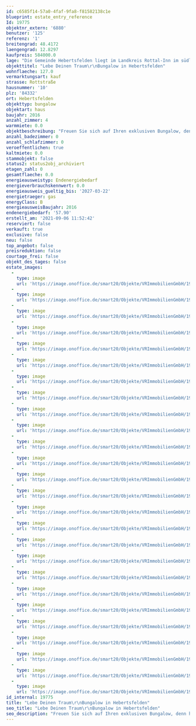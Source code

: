 ```yaml
---
id: c6585f14-57a0-4faf-9fa8-f81582138c1e
blueprint: estate_entry_reference
Id: 19775
objektnr_extern: '6880'
benutzer: '125'
referenz: '1'
breitengrad: 48.4172
laengengrad: 12.8297
kaufpreis: 584000.0
lage: "Die Gemeinde Hebertsfelden liegt im Landkreis Rottal-Inn im südlichen Niederbayern am Oberlauf der Rott zwischen den Städten Eggenfelden und Pfarrkirchen. \r\n\r\nMit seinen aktuell ca. 3.820 Einwohnern hat sich der Ort zu einer sehr begehrten Wohngemeinde entwickelt, da die zentrale Lage mit Nähe zum bayerischen Chemiedreieck im Süden und dem Bäderdreieck im Osten sehr attraktiv ist.\r\n\r\nKindergärten und Kinderkrippe als auch eine Grund- und Mittelschule sind vor Ort. Weiterführende Schulen sind in den nächstgelegenen Städten vorhanden.\r\nEs gibt einen Dorfladen, der eine Vielfalt an alltäglichen und besonderen Produkten anzubieten hat. Weitere Einkaufsmöglichkeiten findet man im Ort oder in den benachbarten Städten Eggenfelden und Pfarrkirchen, die in wenigen Minuten mit dem Auto oder dem Fahrrad zu erreichen sind. Im gastronomischen Bereich hat das Dorf ebenfalls einiges zu bieten.\r\nEine medizinische Grundversorgung stellen Ärzte und Apotheken sicher und sind in wenigen Minuten erreichbar.\r\nDurch viele ortsansässige Vereine kann man sich außerdem am Gemeindeleben aktiv einbringen und wird herzlich aufgenommen.\r\n\r\nDer zentral liegende Ort ist verkehrsgünstig an der B388 und unweit der A94; viele größere Städte wie Burghausen, Alt- und Neuötting, Eggenfelden, Pfarrkirchen, Simbach/Inn und Braunau sind nur wenige Kilometer entfernt und schnell mit dem Auto zu erreichen. Durch den Anschluss zur A94 ist die Landeshauptstadt München in nur etwa einer Stunde erreichbar. Die stündlich verkehrende Bahnlinie München-Mühldorf-Passau mit eigenem Bahnhalt in Hebertsfelden ist sehr attraktiv für Pendler.\r\n\r\nIhr Bungalow ist am Rand einer ruhigen Siedlung im Ortsteil Linden."
objekttitel: "Lebe Deinen Traum\r\nBungalow in Hebertsfelden"
wohnflaeche: 127.0
vermarktungsart: kauf
strasse: Rottstraße
hausnummer: '10'
plz: '84332'
ort: Hebertsfelden
objekttyp: bungalow
objektart: haus
baujahr: 2016
anzahl_zimmer: 4
warmmiete: 0.0
objektbeschreibung: "Freuen Sie sich auf Ihren exklusiven Bungalow, denn hier wird Ihr Traum wahr.\r\n\r\nDer barrierefreie Bungalow wurde 2016 massiv (Schlagmann-Poroton T9) auf dem ca. 645 m² großen Grundstück erbaut. \r\n\r\nKomplett auf einer Ebene erhalten Sie hier ein durchdachtes Heim mit modernster Technik und luxuriöser Ausstattung zum Wohlfühlen. \r\n\r\nAuf ca. 127 m² Wohnfläche verteilen sich das Wohn- und Schlafzimmer, das Esszimmer offen kombiniert mit der Küche, ein Badezimmer, ein Gästezimmer und eine Gäste-Toilette, sowie ein Technikraum und ein Hauswirtschaftsraum. Und das alles mit einer ansprechenden Raumhöhe von 2,65 m. \r\n\r\nDie hochwertige Nobilia-Küche als zentraler Raum im Haus lässt  keine Wünsche offen - ausgestattet mit einem Bora-Abluftsystem, hochwertige Elektrogeräte von AEG, großem Panasonic-Kühlschrank mit Festwasseranschluss, Geschirrspüler mit Zeolith-Technologie von Siemens, werden Sie diesen Raum lieben. \r\n\r\nÜber die Küche gelangt man auf die großzügige, überdachte Terrasse mit ca. 30 m² Fläche. \r\nDurch die funkgesteuerten Velux-Dachfenster ist dieser Raum sehr hell. Einem Wintergarten ähnlich, kann man hier ganzjährig tolle Momente genießen.   \r\n\r\nDer Pellets-Schwedenofen im Esszimmer mit Warmluftverteilung ins Wohnzimmer sorgt für wohlige Stunden am Kamin.  \r\n\r\nEine separate Klimaanlage im Schlafzimmer, bereitet Ihnen zu jeder Jahreszeit einen guten und gesunden Schlaf.\r\n\r\nWeitere Wohlfühlmomente werden Sie täglich im Bad und im Gäste-Bad erleben: \r\nIm Bad sorgt eine komfortable, übergroße Badewanne mit 1,90m x90m für luxuriöse Stunden und im Gäste-Bad starten Sie unter der bodentiefen Dusche mit Massagefunktionen perfekt in den Tag.  Die Badmöbel von Leonardo Living sprechen für sich. Widerstandsfähig und langlebig sind die Feuchtraumtüren in den Bädern. Alle sanitären Einrichtungen sind von höchster Qualität. Freuen Sie sich darauf! \r\n\r\nIm Hauswirtschaftsraum findet man ausreichend Platz für die Waschmaschine und den Wäschetrockner. Zudem hat man hier einen praktischen Stauraum. Weitere Möglichkeit dafür findet man im  großen Dachspeicher mit einer angenehmen Raumhöhe.\r\n\r\nDer praktische Technikraum befindet sich gleich neben der Doppelgarage. Beheizt wird mit einer zentralen modernen Gas-Therme von Vissmann, zusätzlich sorgt eine ca. 7m² große Solaranlage für die Warmwasserversorgung, zudem ist eine Wasserenthärtungsanlage eingebaut. \r\nIm gesamten Haus sorgt die Fußbodenheizung mit Einzelraumthermostate und eine Wandheizung im Gäste-WC für angenehme Wärme. \r\nDer Kamin ist raumluftunabhängig. \r\nInternetanschlüsse hat man in allen Räumen;  im Wohnzimmer sogar an 2 Seiten.  \r\n\r\nDer Garten ist komplett mit einer Thujen-Hecke eingezäunt und bereits wunderschön aber auch praktisch mit tollen Gartenelementen angelegt. Außenanschlüsse sind bereits vorhanden. \r\n\r\nIn der bestehenden Doppelgarage mit Sichtdachstuhl hat man ausreichend Platz für zwei Autos. Vor der Garage hat man zwei weitere Stellflächen. Das elektrische Garagentor ist selbstverständlich. Zudem wurde bereits eine Wallbox installiert um ein Elektroauto anzuschließen, ein Starkstromanschluss ist ebenfalls vorhanden. Bequem können Sie über eine Seitentür regensicher ins Haus gelangen. Einen weiterer Ausgang finden Sie auf der Nordseite.\r\n\r\nIm gesamten Haus sind Schüko-Kunststofffenster 3fach-verglast mit elektrischen Rollos und hochwertigen Fliegengittern eingebaut; die  hochwertige Alu-Haustür ist von Bayerwald, eine Türsprechanlage ist vorhanden. Elegante, zeitlose Villeroy & Boch Fliesen sind im gesamten Haus.\r\n\r\n\"Lebe deinen Traum\" begrüßt Sie das Motto der Verkäufer im Eingangsbereich - bei unserer gemeinsamen Besichtigung werden Sie davon überzeugt sein."
anzahl_badezimmer: 0
anzahl_schlafzimmer: 0
veroeffentlichen: true
kaltmiete: 0.0
stammobjekt: false
status2: status2obj_archiviert
etagen_zahl: 0
gesamtflaeche: 0.0
energieausweistyp: Endenergiebedarf
energieverbrauchskennwert: 0.0
energieausweis_gueltig_bis: '2027-03-22'
energietraeger: gas
energyClass: B
energieausweisBaujahr: 2016
endenergiebedarf: '57.90'
erstellt_am: '2021-09-06 11:52:42'
reserviert: false
verkauft: true
exclusive: false
neu: false
top_angebot: false
preisreduktion: false
courtage_frei: false
objekt_des_tages: false
estate_images:
  -
    type: image
    url: 'https://image.onoffice.de/smart20/Objekte/VRImmobilienGmbH/19775/c3f99f52-6853-40ed-8c32-452320b23e4d.jpg'
  -
    type: image
    url: 'https://image.onoffice.de/smart20/Objekte/VRImmobilienGmbH/19775/c404db3f-cd90-4567-8c14-4a19d4d84954.jpg'
  -
    type: image
    url: 'https://image.onoffice.de/smart20/Objekte/VRImmobilienGmbH/19775/d7230718-2f6c-4130-8d17-5ae439933067.jpg'
  -
    type: image
    url: 'https://image.onoffice.de/smart20/Objekte/VRImmobilienGmbH/19775/806b581d-4c49-49d9-9d97-8cbcc671a922.jpg'
  -
    type: image
    url: 'https://image.onoffice.de/smart20/Objekte/VRImmobilienGmbH/19775/a2b837ec-4a8f-422b-8554-bcbc088c8d0a.jpg'
  -
    type: image
    url: 'https://image.onoffice.de/smart20/Objekte/VRImmobilienGmbH/19775/2f399071-0f32-43bf-996a-37608fe60464.jpg'
  -
    type: image
    url: 'https://image.onoffice.de/smart20/Objekte/VRImmobilienGmbH/19775/132ddfce-bd99-4b10-bf77-f04487c4c56c.jpg'
  -
    type: image
    url: 'https://image.onoffice.de/smart20/Objekte/VRImmobilienGmbH/19775/764b6db1-6cc0-483b-a6b2-83504a12cfe6.jpg'
  -
    type: image
    url: 'https://image.onoffice.de/smart20/Objekte/VRImmobilienGmbH/19775/4e0f0946-38bf-4196-8100-28358817a140.jpg'
  -
    type: image
    url: 'https://image.onoffice.de/smart20/Objekte/VRImmobilienGmbH/19775/10f15553-8758-4456-9c18-2863890affc9.jpg'
  -
    type: image
    url: 'https://image.onoffice.de/smart20/Objekte/VRImmobilienGmbH/19775/5ed0bf9a-8045-4197-85a6-4bcec7230b1a.jpg'
  -
    type: image
    url: 'https://image.onoffice.de/smart20/Objekte/VRImmobilienGmbH/19775/591c89c5-d394-41cb-878d-ec71762a6500.jpg'
  -
    type: image
    url: 'https://image.onoffice.de/smart20/Objekte/VRImmobilienGmbH/19775/84b87b8b-19bb-4348-9ce7-d6af40bb694e.jpg'
  -
    type: image
    url: 'https://image.onoffice.de/smart20/Objekte/VRImmobilienGmbH/19775/7b951a97-fdc4-4bfe-9328-b023a5fc4a78.jpg'
  -
    type: image
    url: 'https://image.onoffice.de/smart20/Objekte/VRImmobilienGmbH/19775/5fa283e1-4b11-4029-b7eb-0e12a941a338.jpg'
  -
    type: image
    url: 'https://image.onoffice.de/smart20/Objekte/VRImmobilienGmbH/19775/f7ddf1ae-4a25-4741-8e65-36a6a2aa0220.jpg'
  -
    type: image
    url: 'https://image.onoffice.de/smart20/Objekte/VRImmobilienGmbH/19775/538b02b0-5a6e-4c08-9901-96ec394221e8.jpg'
  -
    type: image
    url: 'https://image.onoffice.de/smart20/Objekte/VRImmobilienGmbH/19775/259422f1-1ce7-4ddb-9b17-e04fb58da233.jpg'
  -
    type: image
    url: 'https://image.onoffice.de/smart20/Objekte/VRImmobilienGmbH/19775/120e7c53-c021-4a16-9ead-73dec3dc9a43.jpg'
  -
    type: image
    url: 'https://image.onoffice.de/smart20/Objekte/VRImmobilienGmbH/19775/e0075e7c-aa90-4c11-ab17-0fd94fb9b7c9.jpg'
  -
    type: image
    url: 'https://image.onoffice.de/smart20/Objekte/VRImmobilienGmbH/19775/00725c15-2b91-4665-a423-58921709180b.jpg'
  -
    type: image
    url: 'https://image.onoffice.de/smart20/Objekte/VRImmobilienGmbH/19775/346189ad-cdc3-4605-8bb8-d00fa7588e8c.jpg'
  -
    type: image
    url: 'https://image.onoffice.de/smart20/Objekte/VRImmobilienGmbH/19775/0f88b702-168f-4285-bf05-854536abdb42.jpg'
  -
    type: image
    url: 'https://image.onoffice.de/smart20/Objekte/VRImmobilienGmbH/19775/a71ac32b-c9b4-4556-9062-2ab37f9fa340.jpg'
  -
    type: image
    url: 'https://image.onoffice.de/smart20/Objekte/VRImmobilienGmbH/19775/091cb740-564a-440d-b306-2f69d588689d.jpg'
  -
    type: image
    url: 'https://image.onoffice.de/smart20/Objekte/VRImmobilienGmbH/19775/3c10c304-110c-4764-960f-88ed896e82e2.jpg'
id_internal: 19775
title: "Lebe Deinen Traum\r\nBungalow in Hebertsfelden"
seo_title: "Lebe Deinen Traum\r\nBungalow in Hebertsfelden"
seo_description: "Freuen Sie sich auf Ihren exklusiven Bungalow, denn hier wird Ihr Traum wahr.\r\n\r\nDer barrierefreie Bungalow wurde 2016 massiv (Schlagmann-Poroton T9) auf dem ca"
---
```

